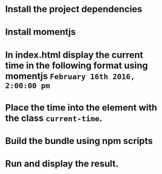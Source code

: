 # Install the project dependencies
# Install momentjs
# In index.html display the current time in the following format using momentjs `February 16th 2016, 2:00:00 pm`
# Place the time into the element with the class `current-time`.
# Build the bundle using npm scripts
# Run and display the result.